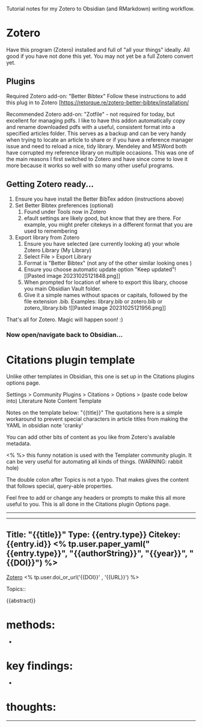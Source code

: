 Tutorial notes for my Zotero to Obsidian (and RMarkdown) writing workflow.
# Zotero

Have this program (Zotero) installed and full of "all your things" ideally.  All good if you have not done this yet. You may not yet be a full Zotero convert yet.
## Plugins
Required Zotero add-on:  "Better Bibtex"
Follow these instructions to add this plug in to Zotero
[https://retorque.re/zotero-better-bibtex/installation/

Recommended Zotero add-on: "Zotfile" - not required for today, but excellent for managing pdfs.  I like to have this addon automatically copy and rename downloaded pdfs with a useful, consistent format into a specified articles folder.  This serves as a backup and can be very handy when trying to locate an article to share or if you have a reference manager issue and need to reload a nice, tidy library. Mendeley and MSWord both have corrupted my reference library on multiple occasions.  This was one of the main reasons I first switched to Zotero and have since come to love it more because it works so well with so many other useful programs.

## Getting Zotero ready...
1. Ensure you have install the Better BibTex addon (instructions above)
2. Set Better Bibtex preferences (optional)
	1. Found under Tools now in Zotero
	2. efault settings are likely good, but know that they are there. For example, you might prefer citekeys in a different format that you are used to remembering
4. Export library from Zotero
	1. Ensure you have selected (are currently looking at) your whole Zotero Library (My Library)
	2. Select File > Export Library
	3. Format is "Better Bibtex"  (not any of the other similar looking ones )
	4. Ensure you choose automatic update option "Keep updated"![[Pasted image 20231025121848.png]]
	5. When prompted for location of where to export this libary, choose you main Obsidian Vault folder.
	6. Give it a simple names without spaces or capitals, followed by the file extension .bib.  Examples: library.bib or zotero.bib or zotero_library.bib ![[Pasted image 20231025121956.png]]


That's all for Zotero.  Magic will happen soon!  :)

### Now open/navigate back to Obsidian...

# Citations plugin template

Unlike other templates in Obsidian, this one is set up in the Citations plugins options page.

Settings > Community Plugins > Citations > Options > (paste code below into) Literature Note Content Template

Notes on the template below:
"{{title}}"  The quotations here is a simple workaround to prevent special characters in article titles from making the YAML in obsidian note 'cranky'

You can add other bits of content as you like from Zotero's available metadata.

<% %> this funny notation is used with the Templater community plugin. It can be very useful for automating all kinds of things. (WARNING: rabbit hole)

The double colon after Topics is not a typo.  That makes gives the content that follows special, query-able properties.

Feel free to add or change any headers or prompts to make this all more useful to you.  This is all done in the Citations plugin Options page.

---
---


Title: "{{title}}"
Type: {{entry.type}}
Citekey: {{entry.id}}
<% tp.user.paper_yaml("{{entry.type}}", "{{authorString}}",  "{{year}}", "{{DOI}}") %> 
---

[Zotero]({{zoteroSelectURI}}) <% tp.user.doi_or_url('{{DOI}}' , '{{URL}}') %> 

 Topics:: 

{{abstract}}

# methods:
- 

# key findings:
- 

# thoughts:





---



